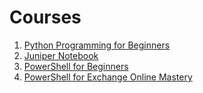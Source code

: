 # Courses

1. [Python Programming for Beginners](Python_Programming_for_Beginners.md)
2. [Juniper Notebook](https://github.com/voytas75/JupyterNotebookLearn)
3. [PowerShell for Beginners](PowerShell_for_Beginners.md)
4. [PowerShell for Exchange Online Mastery](PowerShell_for_Exchange_Online_Mastery.md)
